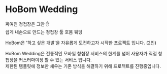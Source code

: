 # HoBom Wedding

짜여진 청첩장은 그만 ✋  
쉽게 내손으로 만드는 청첩장 툴 호봄 웨딩

HoBom은 '하고 싶은 개발'을 자유롭게 도전하고자 시작한 프로젝트 입니다. (2인)

HoBom Wedding은 전통적인 모바일 청첩장 서비스의 한계를 넘어 사용자가 직접 청첩장을 커스터마이징 할 수 있는 서비스 입니다.  
제한된 템플릿에 정보만 채우는 기존 방식을 해결하기 위해 프로젝트를 진행중입니다.
